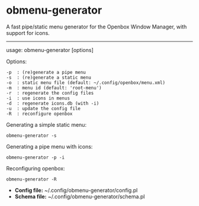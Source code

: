 obmenu-generator
================

A fast pipe/static menu generator for the Openbox Window Manager, with support for icons.

<hr>

usage: obmenu-generator [options]

Options:

    -p  : (re)generate a pipe menu
    -s  : (re)generate a static menu
    -o  : static menu file (default: ~/.config/openbox/menu.xml)
    -m  : menu id (default: 'root-menu')
    -r  : regenerate the config files
    -i  : use icons in menus
    -d  : regenerate icons.db (with -i)
    -u  : update the config file
    -R  : reconfigure openbox


Generating a simple static menu:

    obmenu-generator -s

Generating a pipe menu with icons:

    obmenu-generator -p -i

Reconfiguring openbox:

    obmenu-generator -R

* <b>Config file:</b> ~/.config/obmenu-generator/config.pl
* <b>Schema file:</b> ~/.config/obmenu-generator/schema.pl
